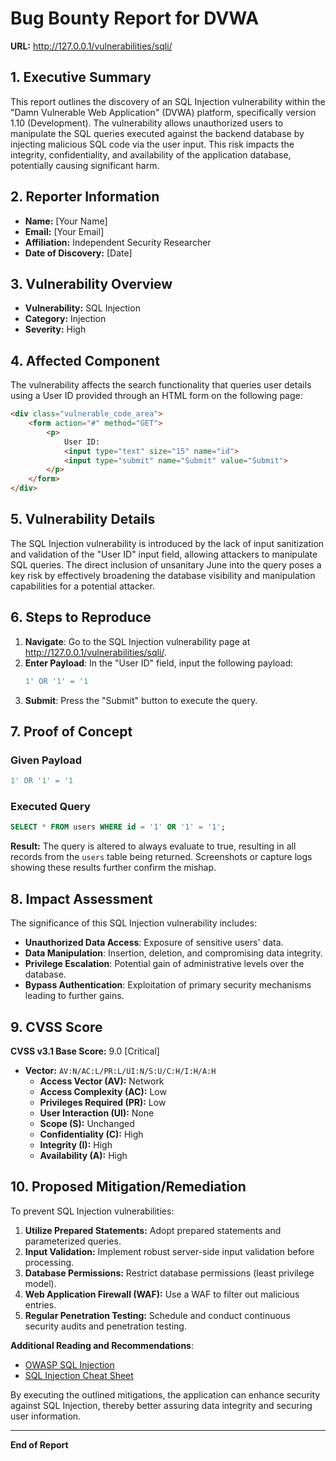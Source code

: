 # Bug Bounty Report for DVWA

**URL:** http://127.0.0.1/vulnerabilities/sqli/

## 1. Executive Summary

This report outlines the discovery of an SQL Injection vulnerability within the "Damn Vulnerable Web Application" (DVWA) platform, specifically version 1.10 (Development). The vulnerability allows unauthorized users to manipulate the SQL queries executed against the backend database by injecting malicious SQL code via the user input. This risk impacts the integrity, confidentiality, and availability of the application database, potentially causing significant harm.

## 2. Reporter Information
- **Name:** [Your Name]
- **Email:** [Your Email]
- **Affiliation:** Independent Security Researcher
- **Date of Discovery:** [Date]

## 3. Vulnerability Overview
- **Vulnerability:** SQL Injection
- **Category:** Injection
- **Severity:** High

## 4. Affected Component

The vulnerability affects the search functionality that queries user details using a User ID provided through an HTML form on the following page:

```html
<div class="vulnerable_code_area">
    <form action="#" method="GET">
        <p>
            User ID:
            <input type="text" size="15" name="id">
            <input type="submit" name="Submit" value="Submit">
        </p>
    </form>        
</div>
```

## 5. Vulnerability Details

The SQL Injection vulnerability is introduced by the lack of input sanitization and validation of the "User ID" input field, allowing attackers to manipulate SQL queries. The direct inclusion of unsanitary June into the query poses a key risk by effectively broadening the database visibility and manipulation capabilities for a potential attacker.

## 6. Steps to Reproduce

1. **Navigate**: Go to the SQL Injection vulnerability page at http://127.0.0.1/vulnerabilities/sqli/.
2. **Enter Payload**: In the "User ID" field, input the following payload:
   ```sql
   1' OR '1' = '1
   ```
3. **Submit**: Press the "Submit" button to execute the query.

## 7. Proof of Concept

### Given Payload
```sql
1' OR '1' = '1
```

### Executed Query
```sql
SELECT * FROM users WHERE id = '1' OR '1' = '1';
```

**Result:**
The query is altered to always evaluate to true, resulting in all records from the `users` table being returned. Screenshots or capture logs showing these results further confirm the mishap.

## 8. Impact Assessment

The significance of this SQL Injection vulnerability includes:

- **Unauthorized Data Access**: Exposure of sensitive users' data.
- **Data Manipulation**: Insertion, deletion, and compromising data integrity.
- **Privilege Escalation**: Potential gain of administrative levels over the database.
- **Bypass Authentication**: Exploitation of primary security mechanisms leading to further gains.

## 9. CVSS Score

**CVSS v3.1 Base Score:** 9.0 [Critical]
- **Vector:** `AV:N/AC:L/PR:L/UI:N/S:U/C:H/I:H/A:H`
  - **Access Vector (AV):** Network
  - **Access Complexity (AC):** Low
  - **Privileges Required (PR):** Low
  - **User Interaction (UI):** None
  - **Scope (S):** Unchanged
  - **Confidentiality (C):** High
  - **Integrity (I):** High
  - **Availability (A):** High

## 10. Proposed Mitigation/Remediation

To prevent SQL Injection vulnerabilities:

1. **Utilize Prepared Statements:** Adopt prepared statements and parameterized queries.
2. **Input Validation:** Implement robust server-side input validation before processing.
3. **Database Permissions:** Restrict database permissions (least privilege model).
4. **Web Application Firewall (WAF):** Use a WAF to filter out malicious entries.
5. **Regular Penetration Testing:** Schedule and conduct continuous security audits and penetration testing.

**Additional Reading and Recommendations**:
- [OWASP SQL Injection](https://owasp.org/www-community/attacks/SQL_Injection)
- [SQL Injection Cheat Sheet](http://pentestmonkey.net/cheat-sheet/sql-injection/mysql-sql-injection-cheat-sheet)

By executing the outlined mitigations, the application can enhance security against SQL Injection, thereby better assuring data integrity and securing user information.

---

**End of Report**
